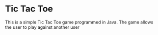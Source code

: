 # Tic Tac Toe

This is a simple Tic Tac Toe game programmed in Java. The game allows the 
user to play against another user


